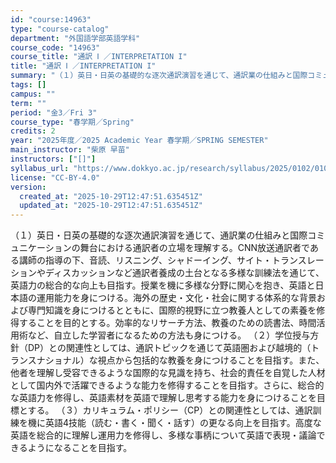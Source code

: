```yaml
---
id: "course:14963"
type: "course-catalog"
department: "外国語学部英語学科"
course_code: "14963"
course_title: "通訳 Ⅰ ／INTERPRETATION I"
title: "通訳 Ⅰ ／INTERPRETATION I"
summary: "（１）英日・日英の基礎的な逐次通訳演習を通じて、通訳業の仕組みと国際コミュニケーションの舞台における通訳者の立場を理解する。CNN放送通訳者である講師の指導の下、音読、リスニング、シャドーイング、サイト・トランスレーションやディスカッション…"
tags: []
campus: ""
term: ""
period: "金3／Fri 3"
course_type: "春学期／Spring"
credits: 2
year: "2025年度／2025 Academic Year 春学期／SPRING SEMESTER"
main_instructor: "柴原 早苗"
instructors: ["[]"]
syllabus_url: "https://www.dokkyo.ac.jp/research/syllabus/2025/0102/0102_14963_ja_JP.html"
license: "CC-BY-4.0"
version:
  created_at: "2025-10-29T12:47:51.635451Z"
  updated_at: "2025-10-29T12:47:51.635451Z"
---
```

（１）英日・日英の基礎的な逐次通訳演習を通じて、通訳業の仕組みと国際コミュニケーションの舞台における通訳者の立場を理解する。CNN放送通訳者である講師の指導の下、音読、リスニング、シャドーイング、サイト・トランスレーションやディスカッションなど通訳者養成の土台となる多様な訓練法を通じて、英語力の総合的な向上も目指す。授業を機に多様な分野に関心を抱き、英語と日本語の運用能力を身につける。海外の歴史・文化・社会に関する体系的な背景および専門知識を身につけるとともに、国際的視野に立つ教養人としての素養を修得することを目的とする。効率的なリサーチ方法、教養のための読書法、時間活用術など、自立した学習者になるための方法も身につける。 （２）学位授与方針（DP）との関連性としては、通訳トピックを通じて英語圏および越境的（トランスナショナル）な視点から包括的な教養を身につけることを目指す。また、他者を理解し受容できるような国際的な見識を持ち、社会的責任を自覚した人材として国内外で活躍できるような能力を修得することを目指す。さらに、総合的な英語力を修得し、英語素材を英語で理解し思考する能力を身につけることを目標とする。 （３）カリキュラム・ポリシー（CP）との関連性としては、通訳訓練を機に英語4技能（読む・書く・聞く・話す）の更なる向上を目指す。高度な英語を総合的に理解し運用力を修得し、多様な事柄について英語で表現・議論できるようになることを目指す。
